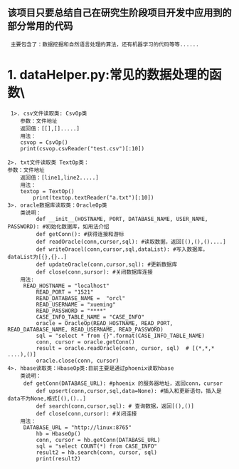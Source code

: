 ## 该项目只要总结自己在研究生阶段项目开发中应用到的部分常用的代码 
     主要包含了：数据挖掘和自然语言处理的算法，还有机器学习的代码等等......

# 1. dataHelper.py:常见的数据处理的函数\
     1>. csv文件读取类: CsvOp类  
        参数：文件地址  
        返回值：[[],[].....]    
        用法：  
		csvop = CsvOp()  
		print(csvop.csvReader("test.csv")[:10])  
  
    2>. txt文件读取类 TextOp类：  
 	参数：文件地址  
        返回值：[line1,line2.....]  
        用法：  
		textop = TextOp()  
        	print(textop.textReader("a.txt")[:10])  
    3>. oracle数据库读取类：OracleOp类  
        类说明：  
             def __init__(HOSTNAME, PORT, DATABASE_NAME, USER_NAME, PASSWORD): #初始化数据库，如用法介绍  
             def getConn(): #获得连接和游标  
             def readOracle(conn,cursor,sql): #读取数据，返回[(),(),()....]  
             def writeOracel(conn,cursor,sql,dataList): #写入数据库，dataList为[{},{}..]  
             def updateOracle(conn,cursor,sql): #更新数据库  
             def close(conn,sursor): #关闭数据库连接   
        用法:      
	     READ_HOSTNAME = "localhost"  
             READ_PORT = "1521"  
             READ_DATABASE_NAME =  "orcl"  
             READ_USERNAME = "xueming"  
             READ_PASSWORD = "****"  
             CASE_INFO_TABLE_NAME = "CASE_INFO"  
             oracle = OracleOp(READ_HOSTNAME, READ_PORT, READ_DATABASE_NAME, READ_USERNAME, READ_PASSWORD)  
             sql = "select * from {}".format(CASE_INFO_TABLE_NAME)  
             conn, cursor = oracle.getConn()  
    	     result = oracle.readOracle(conn, cursor, sql)  # [(*,*,* ....),()]   
             oracle.close(conn, cursor)  
    4>. hbase读取类：HbaseOp类:目前主要是通过phoenix读取hbase  
        类说明：  
	     def getConn(DATABASE_URL): #phoenix 的服务器地址，返回conn，cursor  
             def upsert(conn,cursor,sql,data=None): #插入和更新语句，插入是data不为None,格式[(),()..]  
             def search(conn,cursor,sql): # 查询数据，返回[(),()]  
             def close(conn,cursor): #关闭连接  
        用法：  
	     DATABASE_URL = "http://linux:8765"  
    	     hb = HbaseOp()  
    	     conn, cursor = hb.getConn(DATABASE_URL)   
    	     sql = "select COUNT(*) from CASE_INFO"   
             result2 = hb.search(conn, cursor, sql)   
             print(result2)   






